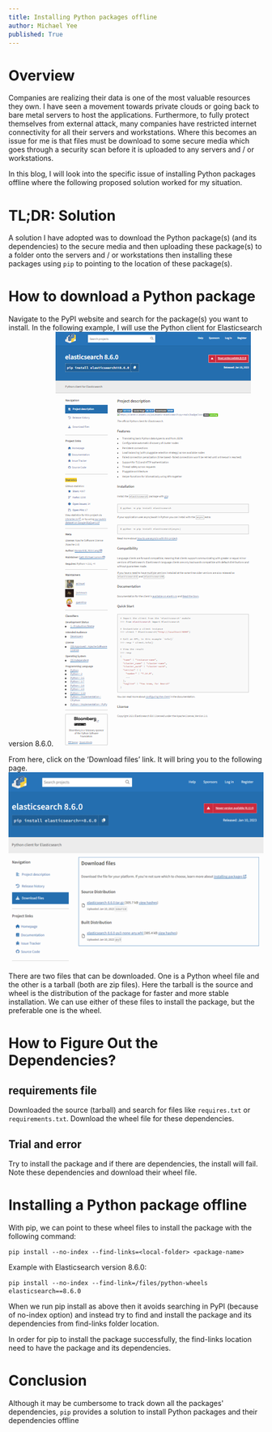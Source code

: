 ```yaml
---
title: Installing Python packages offline
author: Michael Yee
published: True
---
```


# Overview

Companies are realizing their data is one of the most valuable resources they own.  I have seen a movement towards private clouds or going back to bare metal servers to host the applications.  Furthermore, to fully protect themselves from external attack, many companies have restricted internet connectivity for all their servers and workstations.  Where this becomes an issue for me is that files must be download to some secure media which goes through a security scan before it is uploaded to any servers and / or workstations.  

In this blog, I will look into the specific issue of installing Python packages offline where the following proposed solution worked for my situation.

# TL;DR: Solution

A solution I have adopted was to download the Python package(s) (and its dependencies) to the secure media and then uploading these package(s) to a folder onto the servers and / or workstations then installing these packages using `pip` to pointing to the location of these package(s).

# How to download a Python package

Navigate to the PyPI website and search for the package(s) you want to install.  In the following example, I will use the Python client for Elasticsearch version 8.6.0. 
![PYPI Elasticsearch](../images/pypi-elasticsearch.png "PYPI Elasticsearch")

From here, click on the ‘Download files’ link. It will bring you to the following page.
![PYPI Elasticsearch Download](../images/pypi-elasticsearch-download.png "PYPI Elasticsearch Download")

There are two files that can be downloaded. One is a Python wheel file and the other is a tarball (both are zip files). Here the tarball is the source and wheel is the distribution of the package for faster and more stable installation. We can use either of these files to install the package, but the preferable one is the wheel.

# How to Figure Out the Dependencies?

## requirements file

Downloaded the source (tarball) and search for files like `requires.txt` or `requirements.txt`.  Download the wheel file for these dependencies. 

## Trial and error

Try to install the package and if there are dependencies, the install will fail.  Note these dependencies and download their wheel file.

# Installing a Python package offline

With pip, we can point to these wheel files to install the package with the following command:

```
pip install --no-index --find-links=<local-folder> <package-name>
```

Example with Elasticsearch version 8.6.0: 
```
pip install --no-index --find-link=/files/python-wheels elasticsearch==8.6.0
```

When we run pip install as above then it avoids searching in PyPI (because of no-index option) and instead try to find and install the package and its dependencies from find-links folder location.

In order for pip to install the package successfully, the find-links location need to have the package and its dependencies.

# Conclusion

Although it may be cumbersome to track down all the packages' dependencies, `pip` provides a solution to install Python packages and their dependencies offline
